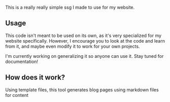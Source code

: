 
This is a really really simple ssg I made to use for my website.

## Usage

This code isn't meant to be used on its own, as it's very specialized for my website specifically. However, I encourage you to look at the code and learn from it, and maybe even modify it to work for your own projects.

I'm currently working on generalizing it so anyone can use it. Stay tuned for documentation!

## How does it work?

Using template files, this tool generates blog pages using markdown files for content
